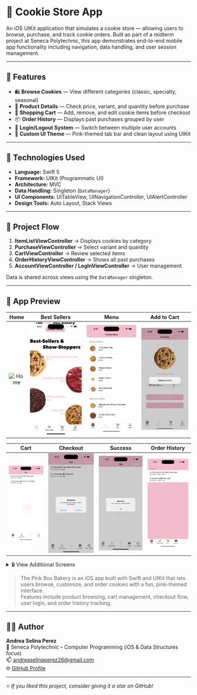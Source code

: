 # 🍪 Cookie Store App

An iOS UIKit application that simulates a cookie store — allowing users to browse, purchase, and track cookie orders. Built as part of a midterm project at Seneca Polytechnic, this app demonstrates end-to-end mobile app functionality including navigation, data handling, and user session management.

---

## 🚀 Features

- 🛍️ **Browse Cookies** — View different categories (classic, specialty, seasonal)
- 🧁 **Product Details** — Check price, variant, and quantity before purchase
- 🛒 **Shopping Cart** — Add, remove, and edit cookie items before checkout
- 📦 **Order History** — Displays past purchases grouped by user
- 👤 **Login/Logout System** — Switch between multiple user accounts
- 🎨 **Custom UI Theme** — Pink-themed tab bar and clean layout using UIKit

---

## 🧩 Technologies Used

- **Language:** Swift 5  
- **Framework:** UIKit (Programmatic UI)  
- **Architecture:** MVC  
- **Data Handling:** Singleton (`DataManager`)  
- **UI Components:** UITableView, UINavigationController, UIAlertController  
- **Design Tools:** Auto Layout, Stack Views  

---

## 🧠 Project Flow

1. **ItemListViewController** → Displays cookies by category  
2. **PurchaseViewController** → Select variant and quantity  
3. **CartViewController** → Review selected items  
4. **OrderHistoryViewController** → Shows all past purchases  
5. **AccountViewController / LogInViewController** → User management  

Data is shared across views using the `DataManager` singleton.

---

## 🧁 App Preview

| Home | Best Sellers | Menu | Add to Cart |
|:--:|:--:|:--:|:--:|
| ![Home](screenshots/01_Home.png) | ![Best Sellers](screenshots/02_BestSellers.png) | ![Menu](screenshots/03_Menu.png) | ![Add to Cart](screenshots/04_AddToCart.png) |

| Cart | Checkout | Success | Order History |
|:--:|:--:|:--:|:--:|
| ![Cart](screenshots/05_Cart.png) | ![Checkout](screenshots/06_Checkout.png) | ![Success](screenshots/07_Success.png) | ![Order History](screenshots/08_OrderHistory.png) |

<details>
  <summary>🔒 View Additional Screens</summary>

| Login | Account |
|:--:|:--:|
| ![Login](screenshots/09_Login.png) | ![Account](screenshots/10_Account.png) |

</details>

> The Pink Box Bakery is an iOS app built with Swift and UIKit that lets users browse, customize, and order cookies with a fun, pink-themed interface.  
> Features include product browsing, cart management, checkout flow, user login, and order history tracking.

---

## 👩‍💻 Author

**Andrea Selina Perez**  
📍 Seneca Polytechnic – Computer Programming (iOS & Data Structures focus)  
📫 [andreaselinaperez26@gmail.com](mailto:andreaselinaperez26@gmail.com)  
🌐 [GitHub Profile](https://github.com/asperez26)

---

⭐ *If you liked this project, consider giving it a star on GitHub!*

